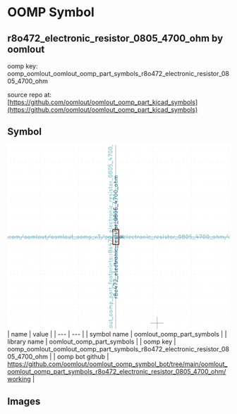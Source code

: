 # OOMP Symbol  
## r8o472_electronic_resistor_0805_4700_ohm  by oomlout  
  
oomp key: oomp_oomlout_oomlout_oomp_part_symbols_r8o472_electronic_resistor_0805_4700_ohm  
  
source repo at: [https://github.com/oomlout/oomlout_oomp_part_kicad_symbols](https://github.com/oomlout/oomlout_oomp_part_kicad_symbols)  
## Symbol  
  
[![working.png](working_600.png)](working.png)  
| name | value | 
| --- | --- | 
| symbol name | oomlout_oomp_part_symbols | 
| library name | oomlout_oomp_part_symbols | 
| oomp key | oomp_oomlout_oomlout_oomp_part_symbols_r8o472_electronic_resistor_0805_4700_ohm | 
| oomp bot github | https://github.com/oomlout/oomlout_oomp_symbol_bot/tree/main/oomlout_oomlout_oomp_part_symbols_r8o472_electronic_resistor_0805_4700_ohm/working | 
## Images  
